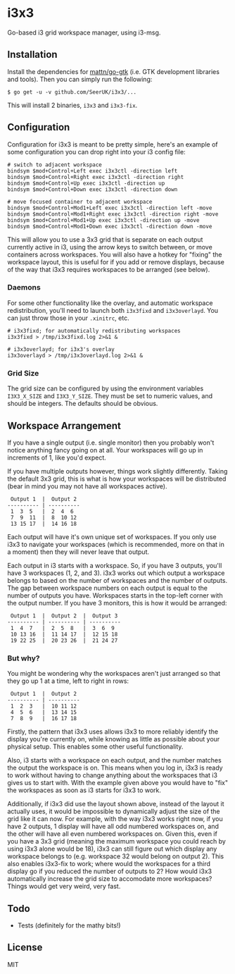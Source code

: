 # i3x3

Go-based i3 grid workspace manager, using i3-msg.

## Installation

Install the dependencies for [mattn/go-gtk][1] (i.e. GTK development libraries and tools). Then you
can simply run the following:

```
$ go get -u -v github.com/SeerUK/i3x3/...
```

This will install 2 binaries, `i3x3` and `i3x3-fix`.

## Configuration

Configuration for i3x3 is meant to be pretty simple, here's an example of some configuration you can
drop right into your i3 config file:

```
# switch to adjacent workspace
bindsym $mod+Control+Left exec i3x3ctl -direction left
bindsym $mod+Control+Right exec i3x3ctl -direction right
bindsym $mod+Control+Up exec i3x3ctl -direction up
bindsym $mod+Control+Down exec i3x3ctl -direction down

# move focused container to adjacent workspace
bindsym $mod+Control+Mod1+Left exec i3x3ctl -direction left -move
bindsym $mod+Control+Mod1+Right exec i3x3ctl -direction right -move
bindsym $mod+Control+Mod1+Up exec i3x3ctl -direction up -move
bindsym $mod+Control+Mod1+Down exec i3x3ctl -direction down -move
```

This will allow you to use a 3x3 grid that is separate on each output currently active in i3, using 
the arrow keys to switch between, or move containers across workspaces. You will also have a hotkey
for "fixing" the workspace layout, this is useful for if you add or remove displays, because of the
way that i3x3 requires workspaces to be arranged (see below).

### Daemons

For some other functionality like the overlay, and automatic workspace redistribution, you'll need 
to launch both `i3x3fixd` and `i3x3overlayd`. You can just throw those in your `.xinitrc`, etc.

```
# i3x3fixd; for automatically redistributing workspaces
i3x3fixd > /tmp/i3x3fixd.log 2>&1 &

# i3x3overlayd; for i3x3's overlay
i3x3overlayd > /tmp/i3x3overlayd.log 2>&1 &
```  

### Grid Size

The grid size can be configured by using the environment variables `I3X3_X_SIZE` and `I3X3_Y_SIZE`.
They must be set to numeric values, and should be integers. The defaults should be obvious.

## Workspace Arrangement

If you have a single output (i.e. single monitor) then you probably won't notice anything fancy 
going on at all. Your workspaces will go up in increments of 1, like you'd expect.

If you have multiple outputs however, things work slightly differently. Taking the default 3x3 grid,
this is what is how your workspaces will be distributed (bear in mind you may not have all 
workspaces active).

```
 Output 1  |  Output 2
---------- | ----------
 1  3  5   |  2  4  6
 7  9  11  |  8  10 12
 13 15 17  |  14 16 18
```

Each output will have it's own unique set of workspaces. If you only use i3x3 to navigate your 
workspaces (which is recommended, more on that in a moment) then they will never leave that output.

Each output in i3 starts with a workspace. So, if you have 3 outputs, you'll have 3 workspaces (1, 
2, and 3). i3x3 works out which output a workspace belongs to based on the number of workspaces 
and the number of outputs. The gap between workspace numbers on each output is equal to the number 
of outputs you have. Workspaces starts in the top-left corner with the output number. If you have 3
monitors, this is how it would be arranged:


```
 Output 1  |  Output 2  |  Output 3
---------- | ---------- | ----------
 1  4  7   |  2  5  8   |  3  6  9
 10 13 16  |  11 14 17  |  12 15 18
 19 22 25  |  20 23 26  |  21 24 27
```

### But why?

You might be wondering why the workspaces aren't just arranged so that they go up 1 at a time, left
to right in rows:

```
 Output 1  |  Output 2 
---------- | ----------
 1  2  3   |  10 11 12 
 4  5  6   |  13 14 15
 7  8  9   |  16 17 18
```

Firstly, the pattern that i3x3 uses allows i3x3 to more reliably identify the display you're 
currently on, while knowing as little as possible about your physical setup. This enables some other
useful functionality.

Also, i3 starts with a workspace on each output, and the number matches the output the workspace
is on. This means when you log in, i3x3 is ready to work without having to change anything about the
workspaces that i3 gives us to start with. With the example given above you would have to "fix" the
workspaces as soon as i3 starts for i3x3 to work.

Additionally, if i3x3 did use the layout shown above, instead of the layout it actually uses, it 
would be impossible to dynamically adjust the size of the grid like it can now. For example, with
the way i3x3 works right now, if you have 2 outputs, 1 display will have all odd numbered workspaces
on, and the other will have all even numbered workspaces on. Given this, even if you have a 3x3 
grid (meaning the maximum workspace you could reach by using i3x3 alone would be 18), i3x3 can still
figure out which display any workspace belongs to (e.g. workspace 32 would belong on output 2). This
also enables i3x3-fix to work; where would the workspaces for a third display go if you reduced the 
number of outputs to 2? How would i3x3 automatically increase the grid size to accomodate more 
workspaces? Things would get very weird, very fast.

## Todo

* Tests (definitely for the mathy bits!)

## License

MIT

[1]: https://github.com/mattn/go-gtk
